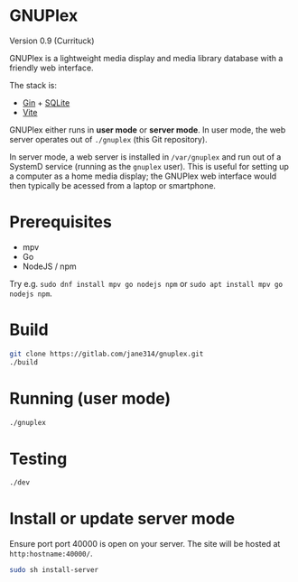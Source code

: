 # GNUPlex

Version 0.9 (Currituck)

GNUPlex is a lightweight media display and media library database with a
friendly web interface.

The stack is:

- [Gin](https://github.com/gin-gonic/gin) +
  [SQLite](https://www.sqlite.org/index.html)
- [Vite](https://vitejs.dev/config/)

GNUPlex either runs in **user mode** or **server mode**. In user mode, the web
server operates out of `./gnuplex` (this Git repository).

In server mode, a web server is installed in `/var/gnuplex` and run out of a
SystemD service (running as the `gnuplex` user). This is useful for setting up a
computer as a home media display; the GNUPlex web interface would then typically
be acessed from a laptop or smartphone.

# Prerequisites

- mpv
- Go
- NodeJS / npm

Try e.g. `sudo dnf install mpv go nodejs npm` or
`sudo apt install mpv go nodejs npm`.

# Build

```bash
git clone https://gitlab.com/jane314/gnuplex.git
./build
```

# Running (user mode)

```bash
./gnuplex
```

# Testing

```bash
./dev
```

# Install or update server mode

Ensure port port 40000 is open on your server. The site will be hosted at
`http:hostname:40000/`.

```bash
sudo sh install-server
```
